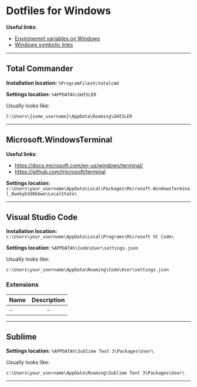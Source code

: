 # Dotfiles for Windows

**Useful links**:
* [Environemnt variables on Windows](https://en.wikipedia.org/wiki/Environment_variable#Windows)
* [Windows symbolic links](https://www.howtogeek.com/howto/16226/complete-guide-to-symbolic-links-symlinks-on-windows-or-linux/)

---

## Total Commander
**Installation location:** `%ProgramFiles%\totalcmd`

**Settings location:** `%APPDATA%\GHISLER`

Usually looks like:
```
C:\Users\{some_username}\AppData\Roaming\GHISLER
```

---

## Microsoft.WindowsTerminal

**Useful links**:
* https://docs.microsoft.com/en-us/windows/terminal/
* https://github.com/microsoft/terminal

**Settings location:** `c:\Users\your_username\AppData\Local\Packages\Microsoft.WindowsTerminal_8wekyb3d8bbwe\LocalState\`

---

## Visual Studio Code

**Installation location:** `c:\Users\your_username\AppData\Local\Programs\Microsoft VC Code\`

**Settings location:** `%APPDATA%\Code\User\settings.json`

Usually looks like:
```
c:\Users\your_username\AppData\Roaming\Code\User\settings.json
```

### Extensions
| Name | Description
| ------------- |:-------------:
| -      | -

---

## Sublime

**Settings location:** `%APPDATA%\Sublime Text 3\Packages\User\`

Usually looks like:
```
c:\Users\your_username\AppData\Roaming\Sublime Text 3\Packages\User\
```

---